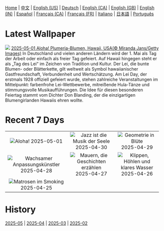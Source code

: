 [Home](../README.md) | [中文](zh-CN.md) | [English (US)](en-US.md) | [Deutsch](de-DE.md) | [English (CA)](en-CA.md) | [English (GB)](en-GB.md) | [English (IN)](en-IN.md) | [Español](es-ES.md) | [Français (CA)](fr-CA.md) | [Français (FR)](fr-FR.md) | [Italiano](it-IT.md) | [日本語](ja-JP.md) | [Português](pt-BR.md)

# Latest Wallpaper
![](https://www.bing.com/th?id=OHR.PinkPlumeria_DE-DE1954010737_UHD.jpg)
[2025-05-01 Aloha! Plumeria-Blumen, Hawaii, USA(© Miranda Jans/Getty Images)](https://www.bing.com/th?id=OHR.PinkPlumeria_DE-DE1954010737_UHD.jpg)
In Deutschland und vielen anderen Ländern wird der 1. Mai als Tag der Arbeit oder einfach als freier Tag gefeiert. Auf Hawaii hingegen steht er als „Tag des Lei“ im Zeichen von Tradition und Kultur. Der Lei, die bunte Blumen- oder Blätterkette, gilt weltweit als Symbol hawaiianischer Gastfreundschaft, Verbundenheit und Wertschätzung. Am Lei Day, der erstmals 1928 offiziell gefeiert wurde, stehen zahlreiche Veranstaltungen im Mittelpunkt: farbenfrohe Lei-Wettbewerbe, mitreißende Hula-Tänze und stimmungsvolle Musikaufführungen. Die Idee für diesen besonderen Feiertag stammt vom Dichter Don Blanding, der die einzigartigen Blumengirlanden Hawaiis ehren wollte.

# Recent 7 Days
|  |  |  |
|:---:|:---:|:---:|
| ![](https://www.bing.com/th?id=OHR.PinkPlumeria_DE-DE1954010737_400x240.jpg "Aloha!") 2025-05-01 | ![](https://www.bing.com/th?id=OHR.ColtraneBand_DE-DE0172172574_400x240.jpg "Jazz ist die Musik der Seele") 2025-04-30 | ![](https://www.bing.com/th?id=OHR.GardensVillandry_DE-DE3270965160_400x240.jpg "Geometrie in Blüte") 2025-04-29 |
| ![](https://www.bing.com/th?id=OHR.OrangeImpala_DE-DE8059561226_400x240.jpg "Wachsamer Anpassungskünstler") 2025-04-28 | ![](https://www.bing.com/th?id=OHR.LuebeckHouses_DE-DE5661377255_400x240.jpg "Mauern, die Geschichten erzählen") 2025-04-27 | ![](https://www.bing.com/th?id=OHR.BrucePeninsula_DE-DE2577994189_400x240.jpg "Klippen, Höhlen und klares Wasser") 2025-04-26 |
| ![](https://www.bing.com/th?id=OHR.MagellanicPenguin_DE-DE2240102652_400x240.jpg "Matrosen im Smoking") 2025-04-25 |  |  |

# History
[2025-05](../archives/wallpaper/de-DE/w_2025_05.md) | [2025-04](../archives/wallpaper/de-DE/w_2025_04.md) | [2025-03](../archives/wallpaper/de-DE/w_2025_03.md) | [2025-02](../archives/wallpaper/de-DE/w_2025_02.md)
